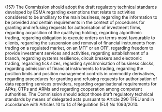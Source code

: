 (157) The Commission should adopt the draft regulatory technical standards developed by ESMA regarding exemptions that relate to activities considered to be ancillary to the main business, regarding the information to be provided and certain requirements in the context of procedures for granting and refusing requests for authorisation of investment firms, regarding acquisition of the qualifying holding, regarding algorithmic trading, regarding obligation to execute orders on terms most favourable to clients, regarding the suspension and removal of financial instruments from trading on a regulated market, on an MTF or an OTF, regarding freedom to provide investment services and activities, regarding establishment of a branch, regarding systems resilience, circuit breakers and electronic trading, regarding tick sizes, regarding synchronisation of business clocks, regarding admission of financial instruments to trading, regarding the position limits and position management controls in commodity derivatives, regarding procedures for granting and refusing requests for authorisation of data reporting services providers, regarding organisational requirements for APAs, CTPs and ARMs and regarding cooperation among competent authorities. The Commission should adopt those draft regulatory technical standards by means of delegated acts pursuant to Article 290 TFEU and in accordance with Articles 10 to 14 of Regulation (EU) No 1093/2010.